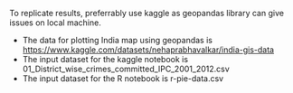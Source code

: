 To replicate results, preferrably use kaggle as geopandas library can give issues on local machine.

- The data for plotting India map using geopandas is https://www.kaggle.com/datasets/nehaprabhavalkar/india-gis-data
- The input dataset for the kaggle notebook is 01_District_wise_crimes_committed_IPC_2001_2012.csv
- The input dataset for the R notebook is r-pie-data.csv
